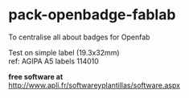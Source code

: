 # pack-openbadge-fablab
To centralise all about badges for Openfab


Test on simple label (19.3x32mm)  
ref: AGIPA A5 labels 114010   

**free software at**    
http://www.apli.fr/softwareyplantillas/software.aspx
